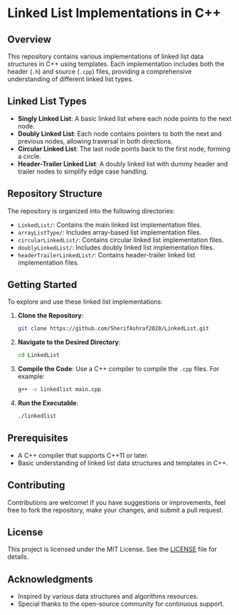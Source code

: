 # Linked List Implementations in C++

## Overview

This repository contains various implementations of linked list data structures in C++ using templates. Each implementation includes both the header (`.h`) and source (`.cpp`) files, providing a comprehensive understanding of different linked list types.

## Linked List Types

- **Singly Linked List**: A basic linked list where each node points to the next node.
- **Doubly Linked List**: Each node contains pointers to both the next and previous nodes, allowing traversal in both directions.
- **Circular Linked List**: The last node points back to the first node, forming a circle.
- **Header-Trailer Linked List**: A doubly linked list with dummy header and trailer nodes to simplify edge case handling.

## Repository Structure

The repository is organized into the following directories:

- `LinkedList/`: Contains the main linked list implementation files.
- `arrayListType/`: Includes array-based list implementation files.
- `circularLinkedList/`: Contains circular linked list implementation files.
- `doublyLinkedList/`: Includes doubly linked list implementation files.
- `headerTrailerLinkedList/`: Contains header-trailer linked list implementation files.

## Getting Started

To explore and use these linked list implementations:

1. **Clone the Repository**:
   ```bash
   git clone https://github.com/SherifAshraf2020/LinkedList.git
   ```
2. **Navigate to the Desired Directory**:
   ```bash
   cd LinkedList
   ```
3. **Compile the Code**:
   Use a C++ compiler to compile the `.cpp` files. For example:
   ```bash
   g++ -o linkedlist main.cpp
   ```
4. **Run the Executable**:
   ```bash
   ./linkedlist
   ```

## Prerequisites

- A C++ compiler that supports C++11 or later.
- Basic understanding of linked list data structures and templates in C++.

## Contributing

Contributions are welcome! If you have suggestions or improvements, feel free to fork the repository, make your changes, and submit a pull request.

## License

This project is licensed under the MIT License. See the [LICENSE](LICENSE) file for details.

## Acknowledgments

- Inspired by various data structures and algorithms resources.
- Special thanks to the open-source community for continuous support.

